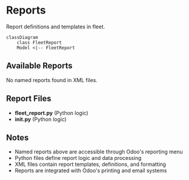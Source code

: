 # Reports

Report definitions and templates in fleet.

```mermaid
classDiagram
    class FleetReport
    Model <|-- FleetReport
```

## Available Reports

No named reports found in XML files.


## Report Files

- **fleet_report.py** (Python logic)
- **__init__.py** (Python logic)

## Notes
- Named reports above are accessible through Odoo's reporting menu
- Python files define report logic and data processing
- XML files contain report templates, definitions, and formatting
- Reports are integrated with Odoo's printing and email systems
